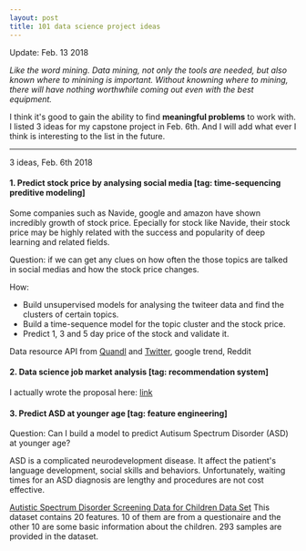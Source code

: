 ```yaml
---
layout: post
title: 101 data science project ideas
---
```



Update: Feb. 13 2018

*Like the word mining. Data mining, not only the tools are needed, but also known where to minining is important. Without knowning where to mining, there will have nothing worthwhile coming out even with the best equipment.*

I think it's good to gain the ability to find **meaningful problems** to work with. I listed 3 ideas for my capstone project in Feb. 6th. And I will add what ever I think is interesting to the list in the future.
***
3 ideas, Feb. 6th 2018

#### 1. Predict stock price by analysing social media [tag: time-sequencing preditive modeling]

Some companies such as Navide, google and amazon have shown incredibly growth of stock price. Epecially for stock like Navide, their stock price may be highly related with the success and popularity of deep learning and related fields. 

Question: if we can get any clues on how often the those topics are talked in social medias and how the stock price changes. 

How: 

- Build unsupervised models for analysing the twiteer data and find the clusters of certain topics.
- Build a time-sequence model for the topic cluster and the stock price.
- Predict 1, 3 and 5 day price of the stock and validate it. 

Data resource API from [Quandl](https://www.quandl.com/) and [Twitter](https://developer.twitter.com/en/docs), google trend, Reddit

#### 2. Data science job market analysis [tag: recommendation system]
I actually wrote the proposal here: [link](https://yaqiongz.github.io/website/2018/02/04/Proposal-on-Data-Science-Job-Market-Analysis.html)


#### 3. Predict ASD at younger age [tag: feature engineering]
Question: Can I build a model to predict Autisum Spectrum Disorder (ASD) at younger age?

ASD is a complicated neurodevelopment disease. It affect the patient's language development, social skills and behaviors. Unfortunately, waiting times for an ASD diagnosis are lengthy and procedures are not cost effective. 

[Autistic Spectrum Disorder Screening Data for Children Data Set](https://archive.ics.uci.edu/ml/datasets/Autistic+Spectrum+Disorder+Screening+Data+for+Children++) This dataset contains 20 features. 10 of them are from a questionaire and the other 10 are some basic information about the children. 293 samples are provided in the dataset.


